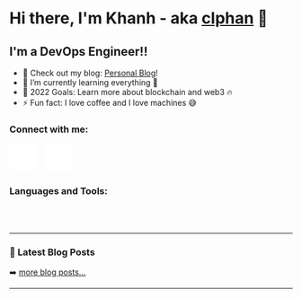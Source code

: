 # Hi there, I'm Khanh - aka [clphan](https://github.com/clphan) 👋 

## I'm a DevOps Engineer!!

- 🔭 Check out my blog: [Personal Blog](https://clphan.com)!
- 🌱 I’m currently learning everything 🤣
- 🥅 2022 Goals: Learn more about blockchain and web3 🔥
- ⚡ Fun fact: I love coffee and I love machines 😅

### Connect with me:

[![website](./img/globe-dark.svg)](https://clphan.com)
&nbsp;&nbsp;
[![website](./img/linkedin-dark.svg)](https://linkedin.com/in/clphan)

### Languages and Tools:

<br />
<br />

---

### 📕 Latest Blog Posts
➡️ [more blog posts...](https://clphan.com)

---

[website]: https://clphan.com
[linkedin]: https://linkedin.com/in/clphan
